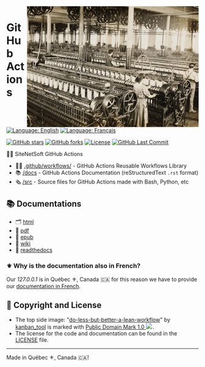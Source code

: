<img src="./assets/workflow.webp" alt="Old photo of a workshop" style="width: 450px;" align="right">

# GitHub Actions

[![Language: English](https://img.shields.io/badge/Language-English-blue.svg)](./README.md)
[![Language: Français](https://img.shields.io/badge/Langue-Fran%C3%A7ais-blue.svg)](./README.fr.md)

[![GitHub stars](https://img.shields.io/github/stars/SiteNetSoft/GitHub-Actions?logo=github)](https://github.com/SiteNetSoft/GitHub-Actions/stargazers)
[![GitHub forks](https://img.shields.io/github/forks/SiteNetSoft/GitHub-Actions?logo=github)](https://github.com/SiteNetSoft/GitHub-Actions/network)
[![License](https://img.shields.io/github/license/SiteNetSoft/GitHub-Actions)](https://github.com/SiteNetSoft/GitHub-Actions/blob/master/LICENSE)
[![GitHub Last Commit](https://img.shields.io/github/last-commit/SiteNetSoft/GitHub-Actions?logo=github)](https://github.com/SiteNetSoft/GitHub-Actions/commits/master)

:running_man: SiteNetSoft GitHub Actions

- :mechanic: [.github/workflows/](https://github.com/SiteNetSoft/GitHub-Actions/tree/master/.github/workflows) - GitHub Actions Reusable Workflows Library
- :books: [/docs](https://github.com/SiteNetSoft/GitHub-Actions/tree/master/docs) - GitHub Actions Documentation (reStructuredText `.rst` format)
- :newspaper_roll: [/src](https://github.com/SiteNetSoft/GitHub-Actions/tree/master/src) - Source files for GitHub Actions made with Bash, Python, etc

## :books: Documentations
- :card_index_dividers: [html](https://sitenetsoft.com/GitHub-Actions/docs/latest/html/en/)
- :briefcase: [pdf](https://sitenetsoft.com/GitHub-Actions/docs/latest/pdf/en/)
- :green_book: [epub](https://sitenetsoft.com/GitHub-Actions/docs/latest/epub/en/)
- :memo: [wiki](https://github.com/SiteNetSoft/GitHub-Actions/wiki)
- :open_book: [readthedocs](https://github-actions-sitenetsoft.readthedocs.io/en/latest/)

### :fleur_de_lis: Why is the documentation also in French?

Our *127.0.0.1* is in Québec :fleur_de_lis:, Canada 🇨🇦 for this reason we have to provide our [documentation in French](./README.fr.md).

## :scroll: Copyright and License
* The top side image: "<a target="_blank" rel="noopener noreferrer" href="https://www.flickr.com/photos/125753676@N07/20950317165">do-less-but-better-a-lean-workflow</a>" by <a target="_blank" rel="noopener noreferrer" href="https://www.flickr.com/photos/125753676@N07">kanban_tool</a> is marked with <a target="_blank" rel="noopener noreferrer" href="https://creativecommons.org/publicdomain/mark/1.0/?ref=openverse">Public Domain Mark 1.0 <img src="https://mirrors.creativecommons.org/presskit/icons/pd.svg" style="height: 1em; margin-right: 0.125em; display: inline;"></img></a>.
* The license for the code and documentation can be found in the [LICENSE](./LICENSE) file.

---

Made in Québec :fleur_de_lis:, Canada 🇨🇦!